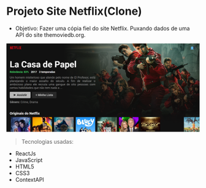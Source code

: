 # Projeto Site Netflix(Clone)

- Objetivo: Fazer uma cópia fiel do site Netflix. Puxando dados de uma API do site themoviedb.org. 

![clone-netflix](clone-netflix.png)

> Tecnologias usadas:

- ReactJs
- JavaScript
- HTML5
- CSS3
- ContextAPI